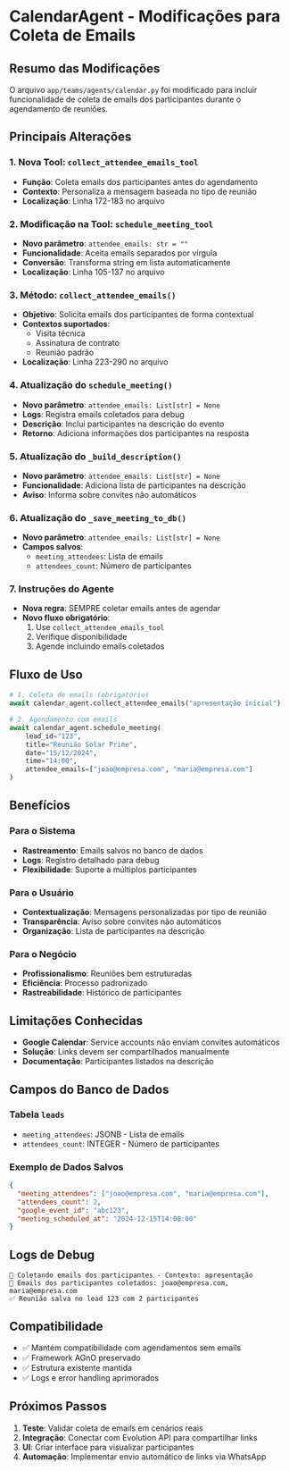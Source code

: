 # CalendarAgent - Modificações para Coleta de Emails

## Resumo das Modificações

O arquivo `app/teams/agents/calendar.py` foi modificado para incluir funcionalidade de coleta de emails dos participantes durante o agendamento de reuniões.

## Principais Alterações

### 1. Nova Tool: `collect_attendee_emails_tool`

- **Função**: Coleta emails dos participantes antes do agendamento
- **Contexto**: Personaliza a mensagem baseada no tipo de reunião
- **Localização**: Linha 172-183 no arquivo

### 2. Modificação na Tool: `schedule_meeting_tool`

- **Novo parâmetro**: `attendee_emails: str = ""`
- **Funcionalidade**: Aceita emails separados por vírgula
- **Conversão**: Transforma string em lista automaticamente
- **Localização**: Linha 105-137 no arquivo

### 3. Método: `collect_attendee_emails()`

- **Objetivo**: Solicita emails dos participantes de forma contextual
- **Contextos suportados**: 
  - Visita técnica
  - Assinatura de contrato
  - Reunião padrão
- **Localização**: Linha 223-290 no arquivo

### 4. Atualização do `schedule_meeting()`

- **Novo parâmetro**: `attendee_emails: List[str] = None`
- **Logs**: Registra emails coletados para debug
- **Descrição**: Inclui participantes na descrição do evento
- **Retorno**: Adiciona informações dos participantes na resposta

### 5. Atualização do `_build_description()`

- **Novo parâmetro**: `attendee_emails: List[str] = None`
- **Funcionalidade**: Adiciona lista de participantes na descrição
- **Aviso**: Informa sobre convites não automáticos

### 6. Atualização do `_save_meeting_to_db()`

- **Novo parâmetro**: `attendee_emails: List[str] = None`
- **Campos salvos**: 
  - `meeting_attendees`: Lista de emails
  - `attendees_count`: Número de participantes

### 7. Instruções do Agente

- **Nova regra**: SEMPRE coletar emails antes de agendar
- **Novo fluxo obrigatório**:
  1. Use `collect_attendee_emails_tool`
  2. Verifique disponibilidade
  3. Agende incluindo emails coletados

## Fluxo de Uso

```python
# 1. Coleta de emails (obrigatório)
await calendar_agent.collect_attendee_emails("apresentação inicial")

# 2. Agendamento com emails
await calendar_agent.schedule_meeting(
    lead_id="123",
    title="Reunião Solar Prime",
    date="15/12/2024",
    time="14:00",
    attendee_emails=["joao@empresa.com", "maria@empresa.com"]
)
```

## Benefícios

### Para o Sistema
- **Rastreamento**: Emails salvos no banco de dados
- **Logs**: Registro detalhado para debug
- **Flexibilidade**: Suporte a múltiplos participantes

### Para o Usuário
- **Contextualização**: Mensagens personalizadas por tipo de reunião
- **Transparência**: Aviso sobre convites não automáticos
- **Organização**: Lista de participantes na descrição

### Para o Negócio
- **Profissionalismo**: Reuniões bem estruturadas
- **Eficiência**: Processo padronizado
- **Rastreabilidade**: Histórico de participantes

## Limitações Conhecidas

- **Google Calendar**: Service accounts não enviam convites automáticos
- **Solução**: Links devem ser compartilhados manualmente
- **Documentação**: Participantes listados na descrição

## Campos do Banco de Dados

### Tabela `leads`
- `meeting_attendees`: JSONB - Lista de emails
- `attendees_count`: INTEGER - Número de participantes

### Exemplo de Dados Salvos
```json
{
  "meeting_attendees": ["joao@empresa.com", "maria@empresa.com"],
  "attendees_count": 2,
  "google_event_id": "abc123",
  "meeting_scheduled_at": "2024-12-15T14:00:00"
}
```

## Logs de Debug

```
📧 Coletando emails dos participantes - Contexto: apresentação
📧 Emails dos participantes coletados: joao@empresa.com, maria@empresa.com
✅ Reunião salva no lead 123 com 2 participantes
```

## Compatibilidade

- ✅ Mantém compatibilidade com agendamentos sem emails
- ✅ Framework AGnO preservado
- ✅ Estrutura existente mantida
- ✅ Logs e error handling aprimorados

## Próximos Passos

1. **Teste**: Validar coleta de emails em cenários reais
2. **Integração**: Conectar com Evolution API para compartilhar links
3. **UI**: Criar interface para visualizar participantes
4. **Automação**: Implementar envio automático de links via WhatsApp